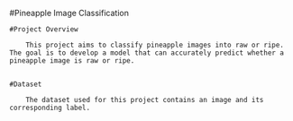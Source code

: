 
#Pineapple Image Classification

    #Project Overview
    
        This project aims to classify pineapple images into raw or ripe. The goal is to develop a model that can accurately predict whether a pineapple image is raw or ripe.
   

    #Dataset
    
        The dataset used for this project contains an image and its corresponding label. 
    

